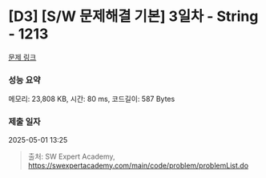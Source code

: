 # [D3] [S/W 문제해결 기본] 3일차 - String - 1213 

[문제 링크](https://swexpertacademy.com/main/code/problem/problemDetail.do?contestProbId=AV14P0c6AAUCFAYi) 

### 성능 요약

메모리: 23,808 KB, 시간: 80 ms, 코드길이: 587 Bytes

### 제출 일자

2025-05-01 13:25



> 출처: SW Expert Academy, https://swexpertacademy.com/main/code/problem/problemList.do